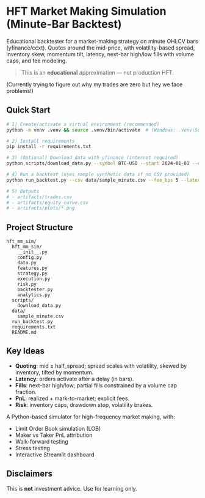 # HFT Market Making Simulation (Minute-Bar Backtest)

Educational backtester for a market-making strategy on minute OHLCV bars (yfinance/ccxt). 
Quotes around the mid-price, with volatility-based spread, inventory skew, momentum tilt, latency, 
next-bar high/low fills with volume caps, and fee modeling.

> This is an **educational** approximation — not production HFT.

(Currently trying to figure out why my trades are zero but hey we face problems!)

## Quick Start
```bash
# 1) Create/activate a virtual environment (recommended)
python -m venv .venv && source .venv/bin/activate  # (Windows: .venv\Scripts\activate)

# 2) Install requirements
pip install -r requirements.txt

# 3) (Optional) Download data with yfinance (internet required)
python scripts/download_data.py --symbol BTC-USD --start 2024-01-01 --end 2024-01-05 --interval 1m --out data/BTC-USD_1m.csv

# 4) Run a backtest (uses sample synthetic data if no CSV provided)
python run_backtest.py --csv data/sample_minute.csv --fee_bps 5 --latency_sec 30

# 5) Outputs
# - artifacts/trades.csv
# - artifacts/equity_curve.csv
# - artifacts/plots/*.png
```

## Project Structure
```
hft_mm_sim/
  hft_mm_sim/
    __init__.py
    config.py
    data.py
    features.py
    strategy.py
    execution.py
    risk.py
    backtester.py
    analytics.py
  scripts/
    download_data.py
  data/
    sample_minute.csv
  run_backtest.py
  requirements.txt
  README.md
```

## Key Ideas
- **Quoting**: mid ± half_spread; spread scales with volatility, skewed by inventory, tilted by momentum.
- **Latency**: orders activate after a delay (in bars).
- **Fills**: next-bar high/low; partial fills constrained by a volume cap fraction.
- **PnL**: realized + mark-to-market; explicit fees.
- **Risk**: inventory caps, drawdown stop, volatility brakes.

A Python-based simulator for high-frequency market making, with:
- Limit Order Book simulation (LOB)
- Maker vs Taker PnL attribution
- Walk-forward testing
- Stress testing
- Interactive Streamlit dashboard

## Disclaimers
This is **not** investment advice. Use for learning only.
